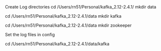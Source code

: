 Create Log directories
cd /Users/rn51/Personal/kafka_2.12-2.4.1/
mkdir data

cd /Users/rn51/Personal/kafka_2.12-2.4.1/data
mkdir kafka

cd /Users/rn51/Personal/kafka_2.12-2.4.1/data
mkdir zookeeper

Set the log files in config

cd /Users/rn51/Personal/kafka_2.12-2.4.1/data/kafka

